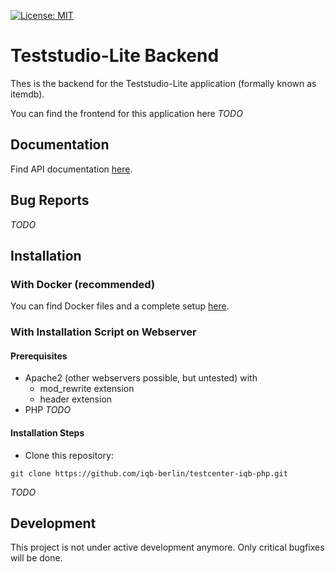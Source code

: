 [![License: MIT](https://img.shields.io/badge/License-MIT-yellow.svg?style=flat-square)](https://opensource.org/licenses/MIT)

# Teststudio-Lite Backend

Thes is the backend for the Teststudio-Lite application (formally known as itemdb).

You can find the frontend for this application here *TODO*

## Documentation

Find API documentation [here](https://iqb-berlin.github.io/testcenter-iqb-php/).

## Bug Reports

*TODO*

## Installation

### With Docker (recommended)

You can find Docker files and a complete setup [here](TODO). 


### With Installation Script on Webserver

#### Prerequisites

* Apache2 (other webservers possible, but untested) with
  * mod_rewrite extension
  * header extension
* PHP
    *TODO*
    
    
#### Installation Steps

- Clone this repository:
```
git clone https://github.com/iqb-berlin/testcenter-iqb-php.git
```

*TODO*

## Development

This project is not under active development anymore. Only critical bugfixes will be done.
